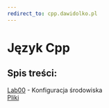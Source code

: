 ```yaml
---
redirect_to: cpp.dawidolko.pl
---
```



# Język Cpp

## Spis treści:
[Lab00](LAB00/README.md) - Konfiguracja środowiska\
[Pliki](https://github.com/dawidolko/Programming-C/tree/main/LAB00)

